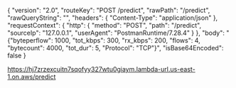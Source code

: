 {
"version": "2.0",
"routeKey": "POST /predict",
"rawPath": "/predict",
"rawQueryString": "",
"headers": {
"Content-Type": "application/json"
},
"requestContext": {
"http": {
"method": "POST",
"path": "/predict",
"sourceIp": "127.0.0.1",
"userAgent": "PostmanRuntime/7.28.4"
}
},
"body": "{\"byteperflow\": 1000, \"tot_kbps\": 300, \"rx_kbps\": 200, \"flows\": 4, \"bytecount\": 4000, \"tot_dur\": 5, \"Protocol\": \"TCP\"}",
"isBase64Encoded": false
}

https://hj7zrzexcuitn7sqofyy327wtu0giaym.lambda-url.us-east-1.on.aws/predict

